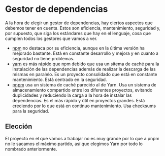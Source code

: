# Gestor de dependencias
A la hora de elegir un gestor de dependencias, hay ciertos aspectos que debemos tener en cuenta. Estos son eficiencia, mantenimiento, seguridad y, por supuesto, que siga los estándares que hay en el lenguaje, cosa que cumplen todos los gestores que vamos a ver.
- [npm](https://www.npmjs.com/) no destaca por su eficiencia, aunque en la última versión ha mejorado bastante. Está en constante desarrollo y mejora y en cuanto a seguridad no tiene problemas. 
- [yarn](https://yarnpkg.com/) es más rápido que npm debido que usa un sitema de caché para la instalación de las dependencias además de realizar la descarga de las mismas en paralelo. Es un proyecto consolidado que está en constante mantenimiento. Está centrado en la seguridad.
- [pnpm](https://pnpm.io/) usa un sistema de caché parecido al de Yarn. Usa un sistema de almacenamiento compartido entre los diferentes proyectos, evitando duplicidades y reduciendo la carga a la hora de instalar las dependencias. Es el más rápido y útil en proyectos grandes. Está creciendo por lo que está en continuo mantenimiento. Usa checksums para la seguridad.

## Elección
El proyecto en el que vamos a trabajar no es muy grande por lo que a pnpm no le sacamos el máximo partido, así que elegimos Yarn por todo lo nombrado anteriormente. 